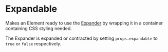 # Expandable

Makes an Element ready to use the [Expander](/styleguide/components/expander) by wrapping it in a container containing CSS styling needed. 

The Expander is expanded or contracted by setting `props.expandable` to `true` or `false` respectively.
